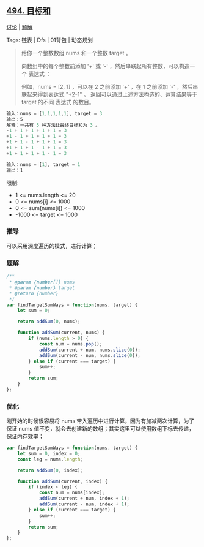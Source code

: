 ## [494. 目标和](https://leetcode-cn.com/problems/target-sum/)

[讨论](https://leetcode-cn.com/problems/target-sum/comments/) | [题解](https://leetcode-cn.com/problems/target-sum/solution/)

Tags: 链表 | Dfs | 01背包 | 动态规划

> 给你一个整数数组 nums 和一个整数 target 。
> 
> 向数组中的每个整数前添加 '+' 或 '-' ，然后串联起所有整数，可以构造一个 表达式 ：
>
> 例如，nums = [2, 1] ，可以在 2 之前添加 '+' ，在 1 之前添加 '-' ，然后串联起来得到表达式 "+2-1" 。
> 返回可以通过上述方法构造的、运算结果等于 target 的不同 表达式 的数目。

```js
输入：nums = [1,1,1,1,1], target = 3
输出：5
解释：一共有 5 种方法让最终目标和为 3 。
-1 + 1 + 1 + 1 + 1 = 3
+1 - 1 + 1 + 1 + 1 = 3
+1 + 1 - 1 + 1 + 1 = 3
+1 + 1 + 1 - 1 + 1 = 3
+1 + 1 + 1 + 1 - 1 = 3

输入：nums = [1], target = 1
输出：1
```

限制:
- 1 <= nums.length <= 20
- 0 <= nums[i] <= 1000
- 0 <= sum(nums[i]) <= 1000
- -1000 <= target <= 1000

### 推导
可以采用深度遍历的模式，进行计算；

### 题解
```js
/**
 * @param {number[]} nums
 * @param {number} target
 * @return {number}
 */
var findTargetSumWays = function(nums, target) {
    let sum = 0;

    return addSum(0, nums);

    function addSum(current, nums) {
        if (nums.length > 0) {
            const num = nums.pop();
            addSum(current + num, nums.slice(0));
            addSum(current - num, nums.slice(0));
        } else if (current === target) {
            sum++;
        }
        return sum;
    }
};
```

### 优化
刚开始的时候很容易将 nums 带入遍历中进行计算，因为有加减两次计算，为了保证 nums 值不变，就会去创建新的数组；其实这里可以使用数组下标去传递，保证内存效率；

```js
var findTargetSumWays = function(nums, target) {
    let sum = 0, index = 0;
    const leg = nums.length;

    return addSum(0, index);

    function addSum(current, index) {
        if (index < leg) {
            const num = nums[index];
            addSum(current + num, index + 1);
            addSum(current - num, index + 1);
        } else if (current === target) {
            sum++;
        }
        return sum;
    }
};
```
